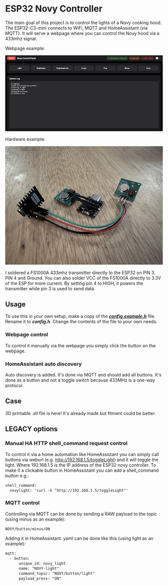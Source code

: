# ESP32 Novy Controller

The main goal of this project is to control the lights of a Novy cooking hood.
The ESP32-C3-mini connects to WiFi, MQTT and HomeAssistant (via MQTT). It will serve a webpage where you can control the Novy hood via a 433mhz signal.

Webpage example:

![Webpage](https://github.com/renedis/ESP32_Novy_Controller/blob/main/novy-webpage.jpg?raw=true)

Hardware example:

![ESP32 with a 433mhz transmitter soldered onto it](https://github.com/renedis/ESP32_Novy_Controller/blob/main/novy-controller.jpeg?raw=true)

I soldered a FS1000A 433mhz transmitter directly to the ESP32 on PIN 3, PIN 4 and Ground. You can also solder VCC of the FS1000A directly to 3.3V of the ESP for more current.
By setting pin 4 to HIGH, it powers the transmitter while pin 3 is used to send data.

## Usage

To use this in your own setup, make a copy of the [***config.example.h***](https://github.com/renedis/ESP32_Novy_Controller/blob/main/config.example.h) file. Rename it to ***config.h***.
Change the contents of the file to your own needs.

### Webpage control
To control it manually via the webpage you simply click the button on the webpage.

### HomeAssistant auto discovery
Auto discovery is added. It's done via MQTT and should add all buttons. It's done as a button and not a toggle switch because 433MHz is a one-way protocol.

## Case
 3D printable .stl file is here! It's already made but fitment could be better.



## LEGACY options
### Manual HA HTTP shell_command request control
To control it via a home automation like HomeAssistant you can simply call buttons via weburl (e.g. http://192.168.1.5/toggleLight) and it will toggle the light. Where 192.168.1.5 is the IP address of the ESP32 novy controller.
To make it a clickable button in HomeAssistant you can add a shell_command button e.g.:
```
shell_command:
  novylight: 'curl -k "http://192.168.1.5/toggleLight"'
```
### MQTT control
Controlling via MQTT can be done by sending a RAW payload to the topic (using minus as an example):
```
NOVY/button/minus/ON
```

Adding it in HomeAssistant .yaml can be done like this (using light as an example):
```
mqtt:
  - button:
      unique_id: novy_light
      name: "NOVY-light"
      command_topic: "NOVY/button/light"
      payload_press: "ON"
```
